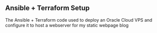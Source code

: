 ## Ansible + Terraform Setup
The Ansible + Terraform code used to deploy an Oracle Cloud VPS and configure it to host a webserver for my static webpage blog

